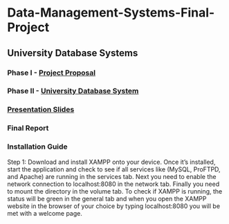 # Data-Management-Systems-Final-Project
## University Database Systems
### Phase I - [Project Proposal](https://github.com/Rayyan1023/Data-Management-Systems-Final-Project/blob/main/Project%20Proposal.pdf)
### Phase II - [University Database System](https://github.com/Rayyan1023/Data-Management-Systems-Final-Project/blob/main/Project%20Phase%20II%20-%20University%20Database%20System.pdf)
### [Presentation Slides](https://github.com/Rayyan1023/Data-Management-Systems-Final-Project/blob/main/University%20Database%20System%20-%20Presentation%20Slides.pdf)
### Final Report
### Installation Guide
Step 1: Download and install XAMPP onto your device. Once it’s installed, start the application and check to see if all services like (MySQL, ProFTPD, and Apache) are running in the services tab. Next you need to enable the network connection to localhost:8080 in the network tab. Finally you need to mount the directory in the volume tab. To check if XAMPP is running, the status will be green in the general tab and when you open the XAMPP website in the browser of your choice by typing localhost:8080 you will be met with a welcome page.  
